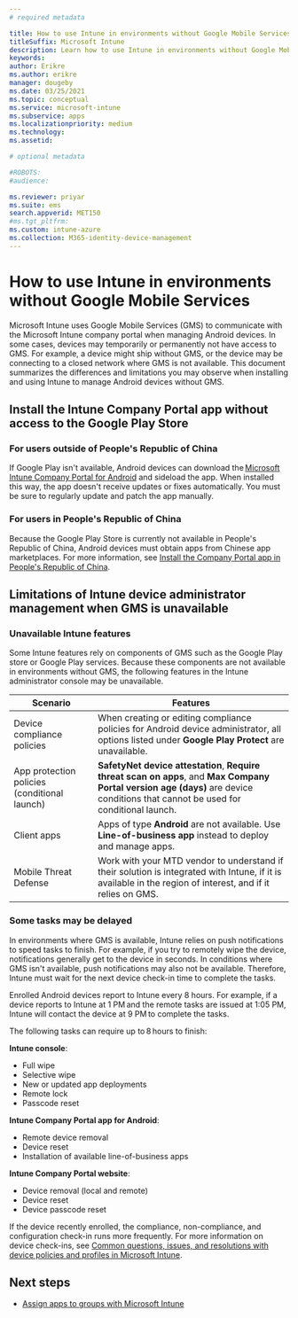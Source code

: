 ```yaml
---
# required metadata

title: How to use Intune in environments without Google Mobile Services
titleSuffix: Microsoft Intune
description: Learn how to use Intune in environments without Google Mobile Services.
keywords:
author: Erikre
ms.author: erikre
manager: dougeby
ms.date: 03/25/2021
ms.topic: conceptual
ms.service: microsoft-intune
ms.subservice: apps
ms.localizationpriority: medium
ms.technology:
ms.assetid: 

# optional metadata

#ROBOTS:
#audience:

ms.reviewer: priyar
ms.suite: ems
search.appverid: MET150
#ms.tgt_pltfrm:
ms.custom: intune-azure
ms.collection: M365-identity-device-management
---
```


# How to use Intune in environments without Google Mobile Services

Microsoft Intune uses Google Mobile Services (GMS) to communicate with the Microsoft Intune company portal when managing Android devices. In some cases, devices may temporarily or permanently not have access to GMS. For example, a device might ship without GMS, or the device may be connecting to a closed network where GMS is not available. This document summarizes the differences and limitations you may observe when installing and using Intune to manage Android devices without GMS.

## Install the Intune Company Portal app without access to the Google Play Store 

### For users outside of People's Republic of China

If Google Play isn't available, Android devices can download the [Microsoft Intune Company Portal for Android](https://www.microsoft.com/en-us/download/details.aspx?id=49140) and sideload the app. When installed this way, the app doesn't receive updates or fixes automatically. You must be sure to regularly update and patch the app manually. 

### For users in People's Republic of China

Because the Google Play Store is currently not available in People's Republic of China, Android devices must obtain apps from Chinese app marketplaces. For more information, see [Install the Company Portal app in People's Republic of China](../user-help/install-company-portal-android-china.md).

## Limitations of Intune device administrator management when GMS is unavailable 

### Unavailable Intune features

Some Intune features rely on components of GMS such as the Google Play store or Google Play services. Because these components are not available in environments without GMS, the following features in the Intune administrator console may be unavailable.  

| Scenario  | Features  |
|-----------------------------------------------|--------------------------------------------------------------------------------------------------------------------------------------------------------------|
| Device compliance policies  | When creating or editing compliance policies for Android device administrator, all options listed under **Google Play Protect** are unavailable.  |
| App protection policies (conditional launch)  | **SafetyNet device attestation**, **Require threat scan on apps**, and **Max Company Portal version age (days)** are device conditions that cannot be used for conditional launch.  |
| Client apps  | Apps of type **Android** are not available. Use **Line-of-business app** instead to deploy and manage apps.  |
| Mobile Threat Defense  | Work with your MTD vendor to understand if their solution is integrated with Intune, if it is available in the region of interest, and if it relies on GMS.  |

### Some tasks may be delayed 

In environments where GMS is available, Intune relies on push notifications to speed tasks to finish. For example, if you try to remotely wipe the device, notifications generally get to the device in seconds. In conditions where GMS isn't available, push notifications may also not be available. Therefore, Intune must wait for the next device check-in time to complete the tasks.  

Enrolled Android devices report to Intune every 8 hours. For example, if a device reports to Intune at 1 PM and the remote tasks are issued at 1:05 PM, Intune will contact the device at 9 PM to complete the tasks. 

The following tasks can require up to 8 hours to finish: 

**Intune console**:
- Full wipe
- Selective wipe
- New or updated app deployments
- Remote lock
- Passcode reset

**Intune Company Portal app for Android**:
- Remote device removal
- Device reset
- Installation of available line-of-business apps

**Intune Company Portal website**:
- Device removal (local and remote)
- Device reset
- Device passcode reset

If the device recently enrolled, the compliance, non-compliance, and configuration check-in runs more frequently. For more information on device check-ins, see [Common questions, issues, and resolutions with device policies and profiles in Microsoft Intune](../configuration/device-profile-troubleshoot.md). 

## Next steps

- [Assign apps to groups with Microsoft Intune](../apps/apps-deploy.md)
